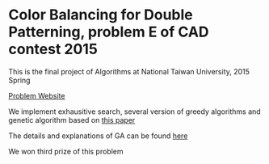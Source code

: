 # Color Balancing for Double Patterning, problem E of CAD contest 2015

This is the final project of Algorithms at National Taiwan University, 2015 Spring

[Problem Website](http://cad-contest.el.cycu.edu.tw/problem_E/default.htm)

We implement exhausitive search, several version of greedy algorithms and genetic algorithm based on [this paper](https://link.springer.com/chapter/10.1007/11666806_20)

The details and explanations of GA can be found [here]()

We won third prize of this problem
